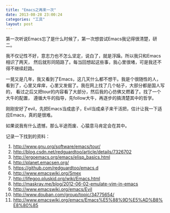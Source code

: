 ```yaml
--- 
title: "Emacs之再来一次"
date: 2013-08-28 23:00:24
categories: "工具"
layout: post
---
```


第一次听说Emacs忘了是什么时候了，第一次想尝试Emacs我记得很清楚，研二。

我不仅记性不好，意志力也不怎么坚定，说白了，就是浮躁。所以我只和Emacs相识了两天，
然后就形同陌路了。每当回想起这些事，我心里很堵，可是我还不得不继续赶路。

一晃又是几年，我又看到了Emacs，这几天什么都不想干。我是个很随性的人，
看到了，心里又痒痒，心里又发倔了。我在网上找了几个帖子，大部分都是国人写的，
看过之后又把tour的内容看了大部分，然后我的心仿佛又燃着了。找了一个大牛的配置，
遵循大牛的指导，先follow大牛，再逐步的搞清楚其中的哲学。

刚刚安好了evil，先把Emacs当成底子，Evil当成桌子来干活把，估计让我一下适应Emacs，真的是很难。

如果说我有什么遗憾，那么半途而废、心猿意马肯定会在其中。

记录一下找到的资料：

1. http://www.gnu.org/software/emacs/tour/
2. http://blog.csdn.net/redguardtoo/article/details/7326702
3. http://ergoemacs.org/emacs/elisp_basics.html
4. http://planet.emacsen.org/
5. https://github.com/redguardtoo/emacs.d
6. http://www.emacswiki.org/Smex
7. http://lifegoo.pluskid.org/wiki/Emacs.html
8. http://maskray.me/blog/2012-06-02-emulate-vim-in-emacs
9. http://www.emacswiki.org/emacs/Evil
10. http://www.douban.com/group/topic/34775654/
11. http://www.emacswiki.org/emacs/Emacs%E5%88%9D%E5%AD%B8%E8%80%85
